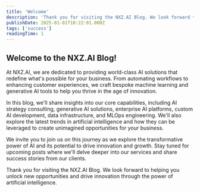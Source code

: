 ```yaml
---
title: 'Welcome'
description: 'Thank you for visiting the NXZ.AI Blog. We look forward to helping you unlock new opportunities and drive innovation through the power of artificial intelligence'
publishDate: 2025-01-01T10:22:01.000Z
tags: ['success']
readingTime: 1
---
```


## Welcome to the NXZ.AI Blog!

At NXZ.AI, we are dedicated to providing world-class AI solutions that redefine what's possible for your business. From automating workflows to enhancing customer experiences, we craft bespoke machine learning and generative AI tools to help you thrive in the age of innovation.

In this blog, we'll share insights into our core capabilities, including AI strategy consulting, generative AI solutions, enterprise AI platforms, custom AI development, data infrastructure, and MLOps engineering. We'll also explore the latest trends in artificial intelligence and how they can be leveraged to create unimagined opportunities for your business.

We invite you to join us on this journey as we explore the transformative power of AI and its potential to drive innovation and growth. Stay tuned for upcoming posts where we'll delve deeper into our services and share success stories from our clients.

Thank you for visiting the NXZ.AI Blog. We look forward to helping you unlock new opportunities and drive innovation through the power of artificial intelligence.


